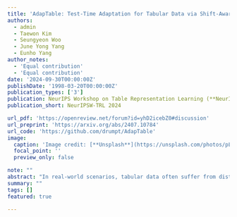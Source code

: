 ```yaml
---
title: 'AdapTable: Test-Time Adaptation for Tabular Data via Shift-Aware Uncertainty Calibrator and Label Distribution Handler'
authors:
  - admin
  - Taewon Kim
  - Seungyeon Woo
  - June Yong Yang
  - Eunho Yang
author_notes:
  - 'Equal contribution'
  - 'Equal contribution'
date: '2024-09-30T00:00:00Z'
publishDate: '1998-03-20T00:00:00Z'
publication_types: ['3']
publication: NeurIPS Workshop on Table Representation Learning (**NeurIPSW-TRL**), 2024
publication_short: NeurIPSW-TRL 2024

url_pdf: 'https://openreview.net/forum?id=yhD2icebZ0#discussion'
url_preprint: 'https://arxiv.org/abs/2407.10784'
url_code: 'https://github.com/drumpt/AdapTable'
image:
  caption: 'Image credit: [**Unsplash**](https://unsplash.com/photos/pLCdAaMFLTE)'
  focal_point: ''
  preview_only: false

note: ""
abstract: "In real-world scenarios, tabular data often suffer from distribution shifts that threaten the performance of machine learning models. Despite its prevalence and importance, handling distribution shifts in the tabular domain remains underexplored due to the inherent challenges within the tabular data itself. In this sense, test-time adaptation (TTA) offers a promising solution by adapting models to target data without accessing source data, crucial for privacy-sensitive tabular domains. However, existing TTA methods either 1) overlook the nature of tabular distribution shifts, often involving label distribution shifts, or 2) impose architectural constraints on the model, leading to a lack of applicability. To this end, we propose AdapTable, a novel TTA framework for tabular data. AdapTable operates in two stages: 1) calibrating model predictions using a shift-aware uncertainty calibrator, and 2) adjusting these predictions to match the target label distribution with a label distribution handler. We validate the effectiveness of AdapTable through theoretical analysis and extensive experiments on various distribution shift scenarios. Our results demonstrate AdapTable's ability to handle various real-world distribution shifts, achieving up to a 16% improvement on the HELOC dataset."
summary: ""
tags: []
featured: true

---
```

